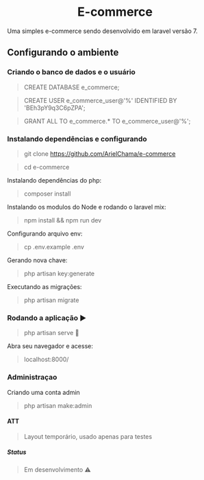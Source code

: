 <h1 align="center"> E-commerce </h1>

<p align="justify"> Uma simples e-commerce sendo desenvolvido em laravel versão 7.</p>

## Configurando o ambiente

### Criando o banco de dados e o usuário

> CREATE DATABASE e_commerce;

> CREATE USER e_commerce_user@'%' IDENTIFIED BY 'BEh3pY9q3C6pZPA';

> GRANT ALL TO e_commerce.* TO e_commerce_user@'%';

### Instalando dependências e configurando

> git clone https://github.com/ArielChama/e-commerce

> cd e-commerce

<p align="justify"> Instalando dependências do php: </p>

> composer install

<p align="justify"> Instalando os modulos do Node e rodando o laravel mix: </p>

> npm install && npm run dev

<p align="justify"> Configurando arquivo env: </p>

> cp .env.example .env

<p align="justify"> Gerando nova chave: </p>

> php artisan key:generate

<p align="justify"> Executando as migrações: </p>

> php artisan migrate

### Rodando a aplicação :arrow_forward:

> php artisan serve :signal_strength:

<p align="justify">Abra seu navegador e acesse: </p>

> localhost:8000/

### Administraçao

<p align="justify">Criando uma conta admin</p>

> php artisan make:admin

#### ATT
> Layout temporário, usado apenas para testes
##### Status
> Em desenvolvimento :warning:
